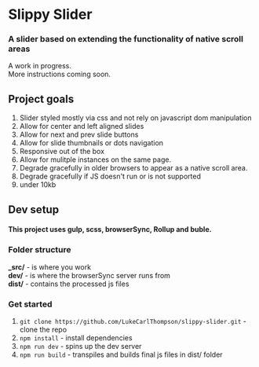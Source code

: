 # Slippy Slider
### A slider based on extending the functionality of native scroll areas

A work in progress.  
More instructions coming soon. 

## Project goals
  1. Slider styled mostly via css and not rely on javascript dom manipulation
  2. Allow for center and left aligned slides
  3. Allow for next and prev slide buttons
  4. Allow for slide thumbnails or dots navigation
  5. Responsive out of the box
  6. Allow for mulitple instances on the same page.
  7. Degrade gracefully in older browsers to appear as a native scroll area.
  8. Degrade gracefully if JS doesn't run or is not supported
  9. under 10kb



## Dev setup  
#### This project uses gulp, scss, browserSync, Rollup and buble.

### Folder structure
**_src/** - is where you work  
**dev/** - is where the browserSync server runs from  
**dist/** - contains the processed js files 

### Get started
1. `git clone https://github.com/LukeCarlThompson/slippy-slider.git` - clone the repo
2. `npm install` - install dependencies
3. `npm run dev` - spins up the dev server
4. `npm run build` - transpiles and builds final js files in dist/ folder
